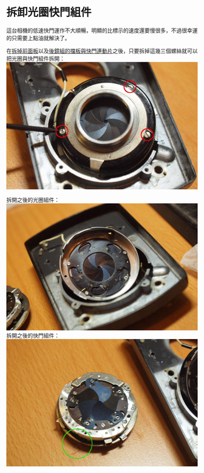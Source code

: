 # 拆卸光圈快門組件
這台相機的低速快門運作不大順暢，明顯的比標示的速度還要慢很多，不過很幸運的只需要上點油就解決了。

在[拆掉前面板](./front_plate.md)以及[後鏡組的擋板與快門連動片](./lens_cleaning.md)之後，只要拆掉這幾三個螺絲就可以把光圈與快門組件拆開：
![固定螺絲](../images/P1100498.JPG)

拆開之後的光圈組件：
![光圈組件](../images/P1100493.JPG)
拆開之後的快門組件：
![快門組件](../images/P1100492.JPG)